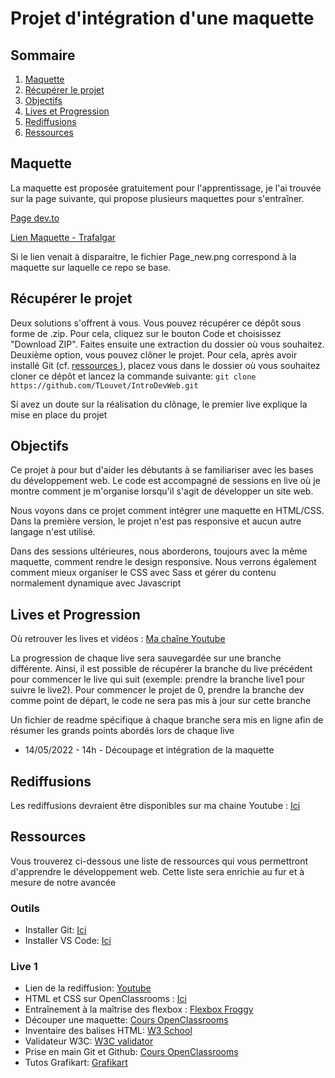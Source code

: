 <h1> Projet d'intégration d'une maquette </h1>

<h2>Sommaire</h2>
<nav>
<ol>
<li><a href="#maquette">Maquette</a></li>
<li><a href="#getproject">Récupérer le projet</a></li>
<li><a href="#goals">Objectifs</a></li>
<li><a href="#lives">Lives et Progression</a></li>
<li><a href="#redif">Rediffusions</a></li>
<li><a href="#ressources">Ressources</a></li>
</ol>

<h2 id="maquette"> Maquette </h2>
La maquette est proposée gratuitement pour l'apprentissage, je l'ai trouvée sur la page suivante, qui propose plusieurs maquettes pour s'entraîner.

<a href="https://dev.to/emmanx/free-figma-ui-designs-for-frontend-practice-3ak2">Page dev.to</a>

<a href='https://www.figma.com/file/EWmzcVkd7qbP5Nf7iMvuqP/Trafalgar-Landing-Page?node-id=0%3A1'> Lien Maquette - Trafalgar </a>

<p>Si le lien venait à disparaitre, le fichier Page_new.png correspond à la maquette sur laquelle ce repo se base.</p>

<h2 id="getproject">Récupérer le projet</h2>

<p>Deux solutions s'offrent à vous. Vous pouvez récupérer ce dépôt sous forme de .zip. Pour cela, cliquez sur le bouton Code et choisissez "Download ZIP". Faites ensuite une extraction du dossier où vous souhaitez. Deuxième option, vous pouvez clôner le projet. Pour cela, après avoir installé Git (cf. <a href="#ressources"> ressources </a>), placez vous dans le dossier où vous souhaitez cloner ce dépôt et lancez la commande suivante: <code>git clone https://github.com/TLouvet/IntroDevWeb.git</code> </p>

<p>Si avez un doute sur la réalisation du clônage, le premier live explique la mise en place du projet</p>

<h2 id="goals">Objectifs</h2>

<p> Ce projet à pour but d'aider les débutants à se familiariser avec les bases du développement web. Le code est accompagné de sessions en live où je montre comment je m'organise lorsqu'il s'agit de développer un site web.</p>

<p> Nous voyons dans ce projet comment intégrer une maquette en HTML/CSS. Dans la première version, le projet n'est pas responsive et aucun autre langage n'est utilisé. </p>


<p> Dans des sessions ultérieures, nous aborderons, toujours avec la même maquette, comment rendre le design responsive. Nous verrons également comment mieux organiser le CSS avec Sass et gérer du contenu normalement dynamique avec Javascript </p>

<h2 id="lives">Lives et Progression</h2>

Où retrouver les lives et vidéos : <a href="https://www.youtube.com/user/louvethomas/videos">Ma chaîne Youtube</a>

<p>La progression de chaque live sera sauvegardée sur une branche différente. Ainsi, il est possible de récupérer la branche du live précédent pour commencer le live qui suit (exemple: prendre la branche live1 pour suivre le live2). 
Pour commencer le projet de 0, prendre la branche dev comme point de départ, le code ne sera pas mis à jour sur cette branche </p>

<p>Un fichier de readme spécifique à chaque branche sera mis en ligne afin de résumer les grands points abordés lors de chaque live</p>

<ul>
<li> 14/05/2022 - 14h - Découpage et intégration de la maquette </li>
</ul>

<h2 id="redif">Rediffusions</h2>

Les rediffusions devraient être disponibles sur ma chaine Youtube : <a href="https://www.youtube.com/user/louvethomas/videos">Ici </a>

<h2 id="ressources"> Ressources </h2>

<p>Vous trouverez ci-dessous une liste de ressources qui vous permettront d'apprendre le développement web. Cette liste sera enrichie au fur et à mesure de notre avancée </p>

<h3>Outils</h3>

<ul>
<li>Installer Git: <a href="https://git-scm.com/downloads">Ici</a></li>
<li>Installer VS Code: <a href="https://code.visualstudio.com/">Ici</a></li>
</ul>

<h3> Live 1 </h3>

<ul>
<li> Lien de la rediffusion: <a href="https://www.youtube.com/watch?v=Yh8t7b7JEJc&t=36s&ab_channel=louvethomas">Youtube </a> </li>
<li> HTML et CSS sur OpenClassrooms : <a href="https://openclassrooms.com/fr/courses/1603881-apprenez-a-creer-votre-site-web-avec-html5-et-css3"> Ici </a> </li>
<li> Entraînement à la maîtrise des flexbox : <a href="https://flexboxfroggy.com/#fr">Flexbox Froggy</a> </li>
<li> Découper une maquette: <a href="https://openclassrooms.com/fr/courses/3504431-decoupez-et-integrez-une-maquette"> Cours OpenClassrooms </a> </li>
<li> Inventaire des balises HTML: <a href="https://www.w3schools.com/TAgs/default.asp"> W3 School </a> </li>
<li> Validateur W3C: <a href="https://validator.w3.org/"> W3C validator </a> </li>
<li> Prise en main Git et Github: <a href="https://openclassrooms.com/fr/courses/7162856-gerez-du-code-avec-git-et-github"> Cours OpenClassrooms </a> </li>
<li> Tutos Grafikart: <a href="https://grafikart.fr/"> Grafikart </a> </li>
</ul>

